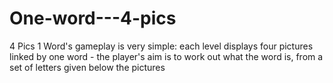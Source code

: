# One-word---4-pics
4 Pics 1 Word's gameplay is very simple: each level displays four pictures linked by one word - the player's aim is to work out what the word is, from a set of letters given below the pictures
